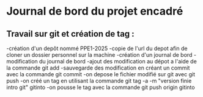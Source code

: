 # Journal de bord du projet encadré
## Travail sur git et création de tag : 
-création d'un depôt nommé PPE1-2025
-copie de l'url du depot afin de cloner un dossier personnel sur la machine 
-création d'un journal de bord 
-modification du journal de bord 
-ajout des modification au dépot a l'aide de la commande git add 
-sauvegarde des modification en créant un commit  avec la commande git commit 
-on depose le fichier modifié sur git avec git push 
-on créé un tag en utilisant la commande git tag -a -m "version finie intro git" gitinto 
-on pousse le tag avec la commande git push origin gitinto
